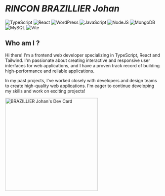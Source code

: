 # _RINCON BRAZILLIER Johan_
 
![TypeScript](https://img.shields.io/badge/typescript-%23007ACC.svg?style=for-the-badge&logo=typescript&logoColor=white)
![React](https://img.shields.io/badge/react-%2320232a.svg?style=for-the-badge&logo=react&logoColor=%2361DAFB)
![WordPress](https://img.shields.io/badge/WordPress-%23117AC9.svg?style=for-the-badge&logo=WordPress&logoColor=white)
![JavaScript](https://img.shields.io/badge/javascript-%23323330.svg?style=for-the-badge&logo=javascript&logoColor=%23F7DF1E) 
![NodeJS](https://img.shields.io/badge/node.js-6DA55F?style=for-the-badge&logo=node.js&logoColor=white)
![MongoDB](https://img.shields.io/badge/MongoDB-%234ea94b.svg?style=for-the-badge&logo=mongodb&logoColor=white)
![MySQL](https://img.shields.io/badge/mysql-%2300f.svg?style=for-the-badge&logo=mysql&logoColor=white)
![Vite](https://img.shields.io/badge/vite-%23646CFF.svg?style=for-the-badge&logo=vite&logoColor=white)
 
## Who am I ?
 
Hi there! I'm a frontend web developer specializing in TypeScript, React and Tailwind. I'm passionate about creating interactive and responsive user interfaces for web applications, and I have a proven track record of building high-performance and reliable applications.

In my past projects, I've worked closely with developers and design teams to create high-quality web applications. I'm eager to continue developing my skills and work on exciting projects!

<a href="https://app.daily.dev/dovah"><img src="https://api.daily.dev/devcards/9f2173dcaa754a28aa4e5735bb779f12.png?r=tp2" width="300" alt="BRAZILLIER Johan's Dev Card"/></a>
